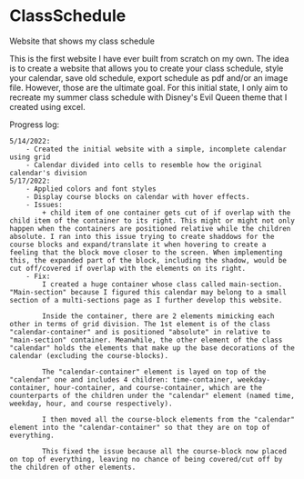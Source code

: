 # ClassSchedule

Website that shows my class schedule

This is the first website I have ever built from scratch on my own. The idea is to create a website that allows you to create your class schedule, style your calendar, save old schedule, export schedule as pdf and/or an image file. However, those are the ultimate goal. For this initial state, I only aim to recreate my summer class schedule with Disney's Evil Queen theme that I created using excel.

Progress log:

    5/14/2022:
        - Created the initial website with a simple, incomplete calendar using grid
        - Calendar divided into cells to resemble how the original calendar's division
    5/17/2022:
        - Applied colors and font styles
        - Display course blocks on calendar with hover effects.
        - Issues:
            + child item of one container gets cut of if overlap with the child item of the container to its right. This might or might not only happen when the containers are positioned relative while the children absolute. I ran into this issue trying to create shaddows for the course blocks and expand/translate it when hovering to create a feeling that the block move closer to the screen. When implementing this, the expanded part of the block, including the shadow, would be cut off/covered if overlap with the elements on its right.
        - Fix:
            I created a huge container whose class called main-section. "Main-section" because I figured this calendar may belong to a small section of a multi-sections page as I further develop this website.

            Inside the container, there are 2 elements mimicking each other in terms of grid division. The 1st element is of the class "calendar-container" and is positioned "absolute" in relative to "main-section" container. Meanwhile, the other element of the class "calendar" holds the elements that make up the base decorations of the calendar (excluding the course-blocks).

            The "calendar-container" element is layed on top of the "calendar" one and includes 4 children: time-container, weekday-container, hour-container, and course-container, which are the counterparts of the children under the "calendar" element (named time, weekday, hour, and course respectively).

            I then moved all the course-block elements from the "calendar" element into the "calendar-container" so that they are on top of everything.

            This fixed the issue because all the course-block now placed on top of everything, leaving no chance of being covered/cut off by the children of other elements.
